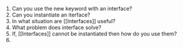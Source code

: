 1. Can you use the new keyword with an interface?
2. Can you instantiate an iterface?
3. In what situation are [[Interfaces]] useful?
4. What problem does interface solve?
5. If, [[Interfaces]] cannot be instantiated then how do you use them?
6. 

